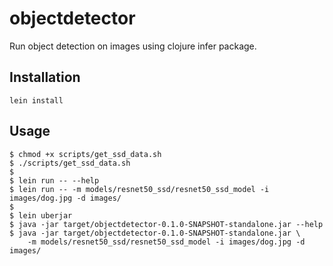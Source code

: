 # objectdetector

Run object detection on images using clojure infer package.

## Installation

`lein install`

## Usage

```
$ chmod +x scripts/get_ssd_data.sh
$ ./scripts/get_ssd_data.sh
$
$ lein run -- --help
$ lein run -- -m models/resnet50_ssd/resnet50_ssd_model -i images/dog.jpg -d images/
$
$ lein uberjar
$ java -jar target/objectdetector-0.1.0-SNAPSHOT-standalone.jar --help
$ java -jar target/objectdetector-0.1.0-SNAPSHOT-standalone.jar \
    -m models/resnet50_ssd/resnet50_ssd_model -i images/dog.jpg -d images/
```
